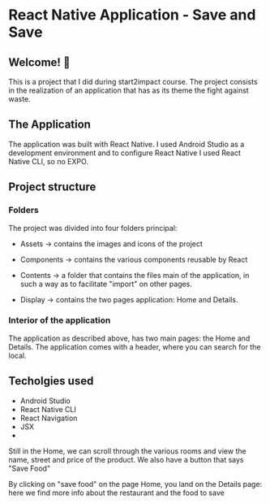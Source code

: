 # React Native Application - Save and Save

## Welcome! 👋

This is a project that I did during start2impact course. The project consists in the realization of an application that has as its theme the fight against waste.

## The Application 

The application was built with React Native. I used Android Studio as a development environment and to configure React Native I used React Native CLI, so no EXPO.

## Project structure

### Folders 

The project was divided into four folders
principal:

- Assets -> contains the images and icons of the
project

- Components -> contains the various components
reusable by React

- Contents -> a folder that contains the files
main of the application, in such a way as to
facilitate "import" on other pages.

- Display -> contains the two pages
application: Home and Details.

### Interior of the application

The application as described above,
has two main pages: the Home
and Details. The application comes with a header, where you can search for the local.

## Techolgies used

- Android Studio
- React Native CLI
- React Navigation
- JSX
- 

Still in the Home, we can scroll through the various rooms and view the name, street and price of the product. We also have a button that says "Save Food"

By clicking on "save food" on the page
Home, you land on the Details page:
here we find more info about the restaurant and the
food to save

